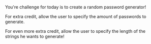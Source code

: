 

You're challenge for today is to create a random password generator!

For extra credit, allow the user to specify the amount of passwords to generate.

For even more extra credit, allow the user to specify the length of the strings he wants to generate!

